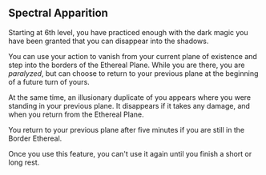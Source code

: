 ## Spectral Apparition
Starting at 6th level, you have practiced enough with the dark magic you have been granted that you can disappear into the shadows.

You can use your action to vanish from your current plane of existence and step into the borders of the Ethereal Plane.
While you are there, you are *paralyzed*, but can choose to return to your previous plane at the beginning of a future turn of yours.

At the same time, an illusionary duplicate of you appears where you were standing in your previous plane.
It disappears if it takes any damage, and when you return from the Ethereal Plane.

You return to your previous plane after five minutes if you are still in the Border Ethereal.

Once you use this feature, you can't use it again until you finish a short or long rest.
